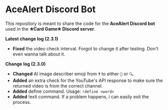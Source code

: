 # AceAlert Discord Bot

This repository is meant to share the code for the **AceAlert Discord bot** used in the **✮Card Game✮ Discord server**.

**Latest change log (2.3.1)**

- **Fixed** the video check interval. Forgot to change it after testing. Don't even wanna talk about it.

**Change log (2.3.0)**

- **Changed** AI image describer emoji from `❓` to either `🔎` or `🔍`.
- **Added** an extra check for the YouTube's API response to make sure the returned video is from the correct channel.
- **Added** define command. Usage: `!define <word>`
- **Added** !exit command. If a problem happens, i can easily exit the process.
